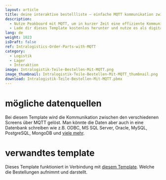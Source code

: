 ```yaml
---
layout: article
title: deine interaktive bestellliste – einfache MQTT kommunikation zwischen produktion und intralogistik
description: 
  - Nutze Peakboard mit MQTT, um in kurzer Zeit eine effiziente Kommunikation zwischen der Produktion und der Intralogistik herzustellen. Erstelle so ganz leicht Bestellungen von Produktionsteilen, die in der Fertigung benötigt werden, und sende sie per Knopfdruck an die Intralogistik.
  - Lade dir dieses Template kostenlos herunter und nutze es als digitale und interaktive Bestellliste, die mithilfe eines Touchscreens von deinem Werker bedient wird, um so fehlende Produktionsteile im Lager nachzubestellen. So garantierst du lückenlose Produktionsprozesse und minimierst Wartezeiten nachhaltig.
lang: de
weight: 1823
isDraft: false
ref: Intralogistics-Order-Parts-with-MQTT
category:
  - Logistik
  - Lager
  - Interaktion
image: Intralogistik-Teile-Bestellen-Mit-MQTT.png
image_thumbnail: Intralogistik-Teile-Bestellen-Mit-MQTT_thumbnail.png
download: Intralogistik-Teile-Bestellen-Mit-MQTT.pbmx
---
```


# mögliche datenquellen

Bei diesem Template wird die Kommunikation zwischen den verschiedenen Screens über MQTT gelöst. Man könnte die Daten aber auch in eine Datenbank schreiben wie z.B. ODBC, MS SQL Server, Oracle, MySQL, PostgreSQL, MongoDB und [viele mehr](https://peakboard.com/datenanbindungen/). 

# verwandtes template

Dieses Template funktioniert in Verbindung mit [diesem Template](https://templates.peakboard.com/Intralogistics-Receive-Orders-via-MQTT/index). Welche die Bestellungen aufnimmt und darstellt.